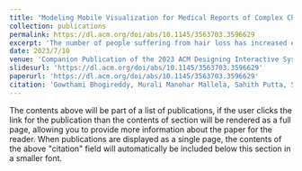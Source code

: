 ```yaml
---
title: "Modeling Mobile Visualization for Medical Reports of Complex Chronic Diseases"
collection: publications
permalink: https://dl.acm.org/doi/abs/10.1145/3563703.3596629
excerpt: 'The number of people suffering from hair loss has increased exponentially in the last decade. Most people who experience hair loss also suffer from other underlying conditions. These underlying conditions make it difficult for patients and healthcare providers to prioritize the treatment of the underlying diseases and hair loss management. We are yet to see technological interventions designed to help these patients manage their hair fall improvement journey. Here, we explored the barriers to hair fall management and strategies people with hair fall use to manage their hair fall. We designed a mobile application to help people with hair fall continuously track and report their hair fall progress. Sharing hair fall progress data would enable healthcare providers to see the impact of ongoing treatment on hair fall and change their treatment routine accordingly. We then provide design recommendations for future HCI …'
date: 2023/7/10
venue: 'Companion Publication of the 2023 ACM Designing Interactive Systems Conference'
slidesurl: 'https://dl.acm.org/doi/abs/10.1145/3563703.3596629'
paperurl: 'https://dl.acm.org/doi/abs/10.1145/3563703.3596629'
citation: 'Gowthami Bhogireddy, Murali Manohar Mallela, Sahith Putta, Sai Nandan Dontireddy, Tom Ongwere'
---
```


The contents above will be part of a list of publications, if the user clicks the link for the publication than the contents of section will be rendered as a full page, allowing you to provide more information about the paper for the reader. When publications are displayed as a single page, the contents of the above "citation" field will automatically be included below this section in a smaller font.

